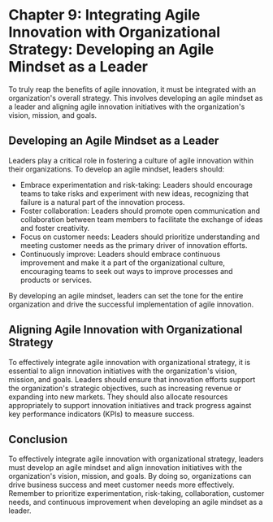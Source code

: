 Chapter 9: Integrating Agile Innovation with Organizational Strategy: Developing an Agile Mindset as a Leader
=============================================================================================================

To truly reap the benefits of agile innovation, it must be integrated with an organization's overall strategy. This involves developing an agile mindset as a leader and aligning agile innovation initiatives with the organization's vision, mission, and goals.

Developing an Agile Mindset as a Leader
---------------------------------------

Leaders play a critical role in fostering a culture of agile innovation within their organizations. To develop an agile mindset, leaders should:

* Embrace experimentation and risk-taking: Leaders should encourage teams to take risks and experiment with new ideas, recognizing that failure is a natural part of the innovation process.
* Foster collaboration: Leaders should promote open communication and collaboration between team members to facilitate the exchange of ideas and foster creativity.
* Focus on customer needs: Leaders should prioritize understanding and meeting customer needs as the primary driver of innovation efforts.
* Continuously improve: Leaders should embrace continuous improvement and make it a part of the organizational culture, encouraging teams to seek out ways to improve processes and products or services.

By developing an agile mindset, leaders can set the tone for the entire organization and drive the successful implementation of agile innovation.

Aligning Agile Innovation with Organizational Strategy
------------------------------------------------------

To effectively integrate agile innovation with organizational strategy, it is essential to align innovation initiatives with the organization's vision, mission, and goals. Leaders should ensure that innovation efforts support the organization's strategic objectives, such as increasing revenue or expanding into new markets. They should also allocate resources appropriately to support innovation initiatives and track progress against key performance indicators (KPIs) to measure success.

Conclusion
----------

To effectively integrate agile innovation with organizational strategy, leaders must develop an agile mindset and align innovation initiatives with the organization's vision, mission, and goals. By doing so, organizations can drive business success and meet customer needs more effectively. Remember to prioritize experimentation, risk-taking, collaboration, customer needs, and continuous improvement when developing an agile mindset as a leader.
